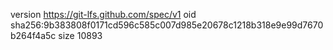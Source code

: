 version https://git-lfs.github.com/spec/v1
oid sha256:9b383808f0171cd596c585c007d985e20678c1218b318e9e99d7670b264f4a5c
size 10893
